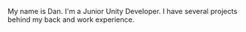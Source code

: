 My name is Dan. I'm a Junior Unity Developer.
I have several projects behind my back and work experience.

